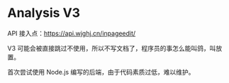 # Analysis V3

API 接入点：https://api.wjghj.cn/inpageedit/

V3 可能会被直接跳过不使用，所以不写文档了，程序员的事怎么能叫鸽，叫放置。

首次尝试使用 Node.js 编写的后端，由于代码素质过低，难以维护。